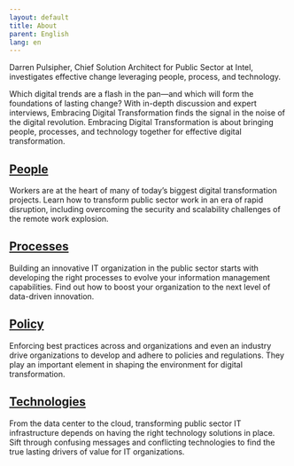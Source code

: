 ```yaml
---
layout: default
title: About
parent: English
lang: en
---
```


Darren Pulsipher, Chief Solution Architect for Public Sector at Intel, investigates effective change leveraging people, process, and technology.

Which digital trends are a flash in the pan—and which will form the foundations of lasting change? With in-depth discussion and expert interviews, Embracing Digital Transformation finds the signal in the noise of the digital revolution. Embracing Digital Transformation is about bringing people, processes, and technology together for effective digital transformation.

## [People](/tags/people)

Workers are at the heart of many of today’s biggest digital transformation projects. Learn how to transform public sector work in an era of rapid disruption, including overcoming the security and scalability challenges of the remote work explosion.

## [Processes](/tags/process)

Building an innovative IT organization in the public sector starts with developing the right processes to evolve your information management capabilities. Find out how to boost your organization to the next level of data-driven innovation.

## [Policy](/tags/policy)

Enforcing best practices across and organizations and even an industry drive organizations to develop and adhere to 
policies and regulations. They play an important element in shaping the environment for digital transformation.

## [Technologies](/tags/technology)

From the data center to the cloud, transforming public sector IT infrastructure depends on having the right technology solutions in place. Sift through confusing messages and conflicting technologies to find the true lasting drivers of value for IT organizations.


